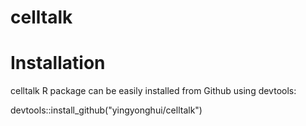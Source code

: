 # celltalk
# Installation
celltalk R package can be easily installed from Github using devtools:

devtools::install_github("yingyonghui/celltalk")
